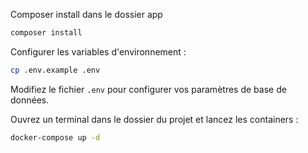 Composer install dans le dossier app

```bash
composer install
```

Configurer les variables d'environnement :

```bash
cp .env.example .env
```

Modifiez le fichier `.env` pour configurer vos paramètres de base de données.

Ouvrez un terminal dans le dossier du projet et lancez les containers :

```bash
docker-compose up -d
```